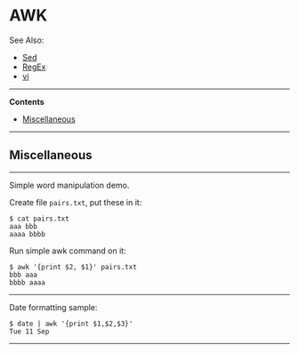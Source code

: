# AWK

See Also:

  - [Sed](Sed.md)
  - [RegEx](RegEx.md)
  - [vi](Vim.md)

---

**Contents**

- [Miscellaneous](Awk.md#miscellaneous)

---

## Miscellaneous

---

Simple word manipulation demo.
 
Create file ```pairs.txt```, put these in it:

    $ cat pairs.txt
    aaa bbb
    aaaa bbbb

Run simple awk command on it:

    $ awk '{print $2, $1}' pairs.txt 
    bbb aaa
    bbbb aaaa

---

Date formatting sample:

    $ date | awk '{print $1,$2,$3}'
    Tue 11 Sep

---
